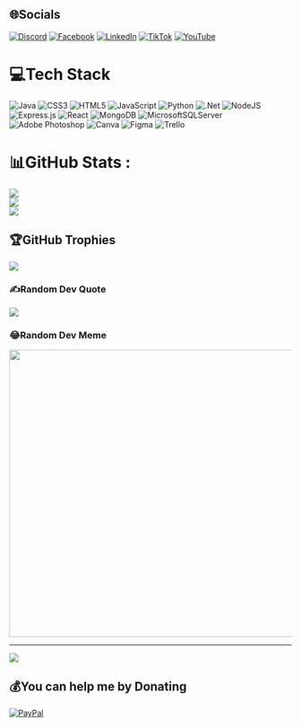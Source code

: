 
## 🌐Socials
[![Discord](https://img.shields.io/badge/Discord-%237289DA.svg?logo=discord&logoColor=white)](htttps://discord.gg/1030871259434733698) [![Facebook](https://img.shields.io/badge/Facebook-%231877F2.svg?logo=Facebook&logoColor=white)](https://facebook.com/hainam.pham.3591) [![LinkedIn](https://img.shields.io/badge/LinkedIn-%230077B5.svg?logo=linkedin&logoColor=white)](https://linkedin.com/in/nam-ph%E1%BA%A1m-3847b8218/) [![TikTok](https://img.shields.io/badge/TikTok-%23000000.svg?logo=TikTok&logoColor=white)](https://tiktok.com/@@phammhaiinamm) [![YouTube](https://img.shields.io/badge/YouTube-%23FF0000.svg?logo=YouTube&logoColor=white)](https://youtube.com/c/UCzExdVKmVOHgr-gzwsin9Gg) 

# 💻Tech Stack
![Java](https://img.shields.io/badge/java-%23ED8B00.svg?style=plastic&logo=java&logoColor=white) ![CSS3](https://img.shields.io/badge/css3-%231572B6.svg?style=plastic&logo=css3&logoColor=white) ![HTML5](https://img.shields.io/badge/html5-%23E34F26.svg?style=plastic&logo=html5&logoColor=white) ![JavaScript](https://img.shields.io/badge/javascript-%23323330.svg?style=plastic&logo=javascript&logoColor=%23F7DF1E) ![Python](https://img.shields.io/badge/python-3670A0?style=plastic&logo=python&logoColor=ffdd54) ![.Net](https://img.shields.io/badge/.NET-5C2D91?style=plastic&logo=.net&logoColor=white) ![NodeJS](https://img.shields.io/badge/node.js-6DA55F?style=plastic&logo=node.js&logoColor=white) ![Express.js](https://img.shields.io/badge/express.js-%23404d59.svg?style=plastic&logo=express&logoColor=%2361DAFB) ![React](https://img.shields.io/badge/react-%2320232a.svg?style=plastic&logo=react&logoColor=%2361DAFB) ![MongoDB](https://img.shields.io/badge/MongoDB-%234ea94b.svg?style=plastic&logo=mongodb&logoColor=white) ![MicrosoftSQLServer](https://img.shields.io/badge/Microsoft%20SQL%20Sever-CC2927?style=plastic&logo=microsoft%20sql%20server&logoColor=white) ![Adobe Photoshop](https://img.shields.io/badge/adobephotoshop-%2331A8FF.svg?style=plastic&logo=adobephotoshop&logoColor=white) ![Canva](https://img.shields.io/badge/Canva-%2300C4CC.svg?style=plastic&logo=Canva&logoColor=white) 	![Figma](https://img.shields.io/badge/figma-%23F24E1E.svg?style=plastic&logo=figma&logoColor=white) ![Trello](https://img.shields.io/badge/Trello-%23026AA7.svg?style=plastic&logo=Trello&logoColor=white)
# 📊GitHub Stats :
![](https://github-readme-stats.vercel.app/api?username=HaiNam1408&theme=tokyonight&hide_border=true&include_all_commits=true&count_private=false)<br/>
![](https://github-readme-streak-stats.herokuapp.com/?user=HaiNam1408&theme=tokyonight&hide_border=true)<br/>
![](https://github-readme-stats.vercel.app/api/top-langs/?username=HaiNam1408&theme=tokyonight&hide_border=true&include_all_commits=true&count_private=false&layout=compact)

## 🏆GitHub Trophies
![](https://github-trophies.vercel.app/?username=HaiNam1408&theme=tokyonight&no-frame=true&no-bg=true&margin-w=4)

### ✍️Random Dev Quote
![](https://quotes-github-readme.vercel.app/api?type=horizontal&theme=tokyonight)

### 😂Random Dev Meme
<img src="https://random-memer.herokuapp.com/" width="512px"/>

---
[![](https://visitcount.itsvg.in/api?id=HaiNam1408&icon=2&color=0)](https://visitcount.itsvg.in)

  ## 💰You can help me by Donating
  [![PayPal](https://img.shields.io/badge/PayPal-00457C?style=for-the-badge&logo=paypal&logoColor=white)](https://paypal.me/haiinamm) 

  <!-- Proudly created with GPRM ( https://gprm.itsvg.in ) -->
  
